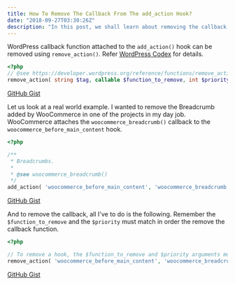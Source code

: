 ```yaml
---
title: How To Remove The Callback From The add_action Hook?
date: "2018-09-27T03:30:26Z"
description: "In this post, we shall learn about removing the callback from the add_action WordPress hook."
---
```


WordPress callback function attached to the `add_action()` hook can be removed using 
`remove_action()`. Refer [WordPress Codex](https://developer.wordpress.org/reference/functions/remove_action/) for details.

~~~php
<?php
// @see https://developer.wordpress.org/reference/functions/remove_action/
remove_action( string $tag, callable $function_to_remove, int $priority = 10 );
~~~

[GitHub Gist](https://gist.github.com/mariadanieldeepak/70abd06d9f3db2c0f469e46f6f8db3df)

Let us look at a real world example. I wanted to remove the Breadcrumb added by WooCommerce in one of the projects in my day job. WooCommerce attaches the `woocommerce_breadcrumb()` callback to the `woocommerce_before_main_content` hook.

~~~php
<?php

/**
 * Breadcrumbs.
 *
 * @see woocommerce_breadcrumb()
 */
add_action( 'woocommerce_before_main_content', 'woocommerce_breadcrumb', 20, 0 );
~~~

[GitHub Gist](https://gist.github.com/mariadanieldeepak/478ccde55c48cdd6770ea14b69758153)

And to remove the callback, all I've to do is the following. Remember the `$function_to_remove` and the `$priority` must match in order the remove the callback function.

~~~php
<?php

// To remove a hook, the $function_to_remove and $priority arguments must match with the hook when added.
remove_action( 'woocommerce_before_main_content', 'woocommerce_breadcrumb', 20 );
~~~
[GitHub Gist](https://gist.github.com/mariadanieldeepak/42d6bde32f5befc6b5bb69259e6ddc0f)